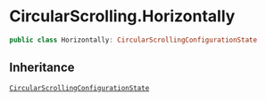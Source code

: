 # CircularScrolling.Horizontally

``` swift
public class Horizontally: CircularScrollingConfigurationState 
```

## Inheritance

[`CircularScrollingConfigurationState`](/CircularScrollingConfigurationState)

